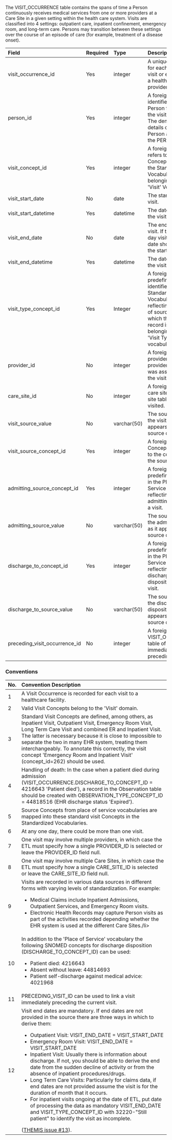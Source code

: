 The VISIT_OCCURRENCE table contains the spans of time a Person continuously receives medical services from one or more providers at a Care Site in a given setting within the health care system. Visits are classified into 4 settings: outpatient care, inpatient confinement, emergency room, and long-term care. Persons may transition between these settings over the course of an episode of care (for example, treatment of a disease onset). 

Field|Required|Type|Description
:------------------------|:--------|:-----|:-------------------------------------------------
|visit_occurrence_id|Yes|integer|A unique identifier for each Person's visit or encounter at a healthcare provider.|
|person_id|Yes|integer|A foreign key identifier to the Person for whom the visit is recorded. The demographic details of that Person are stored in the PERSON table.|
|visit_concept_id|Yes|integer|A foreign key that refers to a visit Concept identifier in the Standardized Vocabularies belonging to the 'Visit' Vocabulary.|
|visit_start_date|No|date|The start date of the visit.|
|visit_start_datetime|Yes|datetime|The date and time of the visit started.|
|visit_end_date|No|date|The end date of the visit. If this is a one-day visit the end date should match the start date.|
|visit_end_datetime|Yes|datetime|The date and time of the visit end.|
|visit_type_concept_id|Yes|Integer|A foreign key to the predefined Concept identifier in the Standardized Vocabularies reflecting the type of source data from which the visit record is derived belonging to the 'Visit Type' vocabulary.|
|provider_id|No|integer|A foreign key to the provider in the provider table who was associated with the visit.|
|care_site_id|No|integer|A foreign key to the care site in the care site table that was visited.|
|visit_source_value|No|varchar(50)|The source code for the visit as it appears in the source data.|
|visit_source_concept_id|Yes|integer|A foreign key to a Concept that refers to the code used in the source.|
|admitting_source_concept_id	|Yes	|integer	|A foreign key to the predefined concept in the Place of Service Vocabulary reflecting the admitting source for a visit.|
|admitting_source_value			|	No|varchar(50)|	The source code for the admitting source as it appears in the source data.|
|discharge_to_concept_id		|Yes	|	integer	|A foreign key to the predefined concept in the Place of Service Vocabulary reflecting the discharge disposition for a visit.|
|discharge_to_source_value		|	No|	varchar(50)|	The source code for the discharge disposition as it appears in the source data.|
|preceding_visit_occurrence_id	|	No	|integer|A foreign key to the VISIT_OCCURRENCE table of the visit immediately preceding this visit|

### Conventions 

No.|Convention Description
:--------|:------------------------------------   
| 1  | A Visit Occurrence is recorded for each visit to a healthcare facility. |
| 2  | Valid Visit Concepts belong to the 'Visit' domain. |
| 3  | Standard Visit Concepts are defined, among others, as Inpatient Visit, Outpatient Visit, Emergency Room Visit, Long Term Care Visit and combined ER and Inpatient Visit. The latter is necessary because it is close to impossible to separate the two in many EHR system, treating them interchangeably. To annotate this correctly, the visit concept 'Emergency Room and Inpatient Visit' (concept_id=262) should be used.
| 4  | Handling of death: In the case when a patient died during admission (VISIT_OCCURRENCE.DISCHARGE_TO_CONCEPT_ID = 4216643 'Patient died'), a record in the Observation table should be created with OBSERVATION_TYPE_CONCEPT_ID = 44818516 (EHR discharge status 'Expired').|
| 5  | Source Concepts from place of service vocabularies are mapped into these standard visit Concepts in the Standardized Vocabularies. |
| 6  | At any one day, there could be more than one visit. |
| 7  | One visit may involve multiple providers, in which case the ETL must specify how a single PROVIDER_ID is selected or leave the PROVIDER_ID field null. |
| 8  | One visit may involve multiple Care Sites, in which case the ETL must specify how a single CARE_SITE_ID is selected or leave the CARE_SITE_ID field null.
| 9  | Visits are recorded in various data sources in different forms with varying levels of standardization. For example:<br><ul><li>Medical Claims include Inpatient Admissions, Outpatient Services, and Emergency Room visits.</li><li>Electronic Health Records may capture Person visits as part of the activities recorded depending whether the EHR system is used at the different Care Sites./li></ul> |
| 10 | In addition to the 'Place of Service' vocabulary the following SNOMED concepts for discharge disposition (DISCHARGE_TO_CONCEPT_ID) can be used:<br><ul><li>Patient died: 4216643</li><li>Absent without leave: 44814693</li><li>Patient self-discharge against medical advice: 4021968</li></ul> |
| 11 | PRECEDING_VISIT_ID can be used to link a visit immediately preceding the current visit. |
| 12 | Visit end dates are mandatory. If end dates are not provided in the source there are three ways in which to derive them:<br><ul><li>Outpatient Visit: VISIT_END_DATE = VISIT_START_DATE</li><li>Emergency Room Visit: VISIT_END_DATE = VISIT_START_DATE</li><li>Inpatient Visit: Usually there is information about discharge. If not, you should be able to derive the end date from the sudden decline of activity or from the absence of inpatient procedures/drugs.</li><li>Long Term Care Visits: Particularly for claims data, if end dates are not provided assume the visit is for the duration of month that it occurs.</li><li>For inpatient visits ongoing at the date of ETL, put date of processing the data as mandatory VISIT_END_DATE and VISIT_TYPE_CONCEPT_ID with 32220-"Still patient" to identify the visit as incomplete.</li></ul>([THEMIS issue #13](https://github.com/OHDSI/Themis/issues/13)).|
